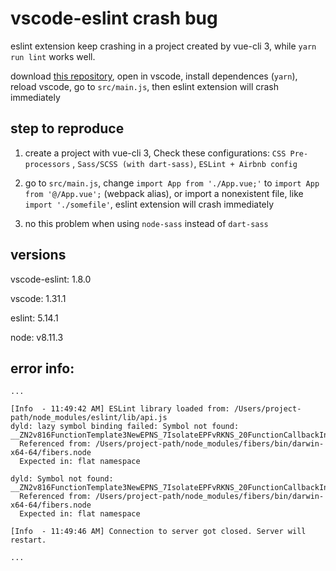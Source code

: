 # vscode-eslint crash bug

eslint extension keep crashing in a project created by vue-cli 3, while `yarn run lint` works well.

download [this repository](https://github.com/zliy/eslint-crash-example), open in vscode, install dependences (`yarn`), reload vscode, go to `src/main.js`, then eslint extension will crash immediately

## step to reproduce

1. create a project with vue-cli 3, Check these configurations: `CSS Pre-processors` , `Sass/SCSS (with dart-sass)`, `ESLint + Airbnb config`

2. go to `src/main.js`, change `import App from './App.vue;'` to `import App from '@/App.vue';` (webpack alias), or import a nonexistent file, like `import './somefile'`, eslint extension will crash immediately

3. no this problem when using `node-sass` instead of `dart-sass`



## versions

vscode-eslint: 1.8.0

vscode: 1.31.1

eslint: 5.14.1

node: v8.11.3


## error info:

```
...

[Info  - 11:49:42 AM] ESLint library loaded from: /Users/project-path/node_modules/eslint/lib/api.js
dyld: lazy symbol binding failed: Symbol not found: __ZN2v816FunctionTemplate3NewEPNS_7IsolateEPFvRKNS_20FunctionCallbackInfoINS_5ValueEEEENS_5LocalIS4_EENSA_INS_9SignatureEEEiNS_19ConstructorBehaviorENS_14SideEffectTypeE
  Referenced from: /Users/project-path/node_modules/fibers/bin/darwin-x64-64/fibers.node
  Expected in: flat namespace

dyld: Symbol not found: __ZN2v816FunctionTemplate3NewEPNS_7IsolateEPFvRKNS_20FunctionCallbackInfoINS_5ValueEEEENS_5LocalIS4_EENSA_INS_9SignatureEEEiNS_19ConstructorBehaviorENS_14SideEffectTypeE
  Referenced from: /Users/project-path/node_modules/fibers/bin/darwin-x64-64/fibers.node
  Expected in: flat namespace

[Info  - 11:49:46 AM] Connection to server got closed. Server will restart.

...
```